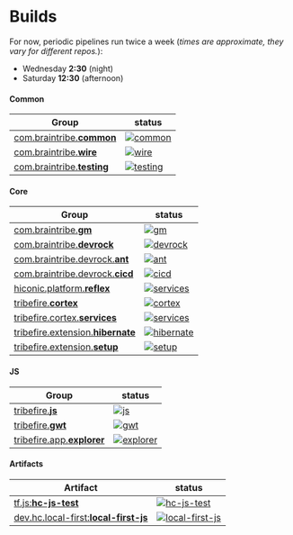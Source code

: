 # Builds

For now, periodic pipelines run twice a week (_times are approximate, they vary for different repos._):
* Wednesday **2:30** (night)
* Saturday **12:30** (afternoon)

#### Common
Group | status
-|-
[com.braintribe.**common**](https://github.com/hiconic-os/com.braintribe.common) | [![common](https://github.com/hiconic-os/com.braintribe.common/actions/workflows/periodic.yaml/badge.svg)](https://github.com/hiconic-os/com.braintribe.common/actions/workflows/periodic.yaml)
[com.braintribe.**wire**](https://github.com/hiconic-os/com.braintribe.wire) | [![wire](https://github.com/hiconic-os/com.braintribe.wire/actions/workflows/periodic.yaml/badge.svg)](https://github.com/hiconic-os/com.braintribe.wire/actions/workflows/periodic.yaml)
[com.braintribe.**testing**](https://github.com/hiconic-os/com.braintribe.testing) | [![testing](https://github.com/hiconic-os/com.braintribe.testing/actions/workflows/periodic.yaml/badge.svg)](https://github.com/hiconic-os/com.braintribe.testing/actions/workflows/periodic.yaml)


#### Core
Group | status
-|-
[com.braintribe.**gm**](https://github.com/hiconic-os/com.braintribe.gm) | [![gm](https://github.com/hiconic-os/com.braintribe.gm/actions/workflows/periodic.yaml/badge.svg)](https://github.com/hiconic-os/com.braintribe.gm/actions/workflows/periodic.yaml)
[com.braintribe.**devrock**](https://github.com/hiconic-os/com.braintribe.devrock) | [![devrock](https://github.com/hiconic-os/com.braintribe.devrock/actions/workflows/periodic.yaml/badge.svg)](https://github.com/hiconic-os/com.braintribe.devrock/actions/workflows/periodic.yaml)
[com.braintribe.devrock.**ant**](https://github.com/hiconic-os/com.braintribe.devrock.ant) | [![ant](https://github.com/hiconic-os/com.braintribe.devrock.ant/actions/workflows/periodic.yaml/badge.svg)](https://github.com/hiconic-os/com.braintribe.devrock.ant/actions/workflows/periodic.yaml)
[com.braintribe.devrock.**cicd**](https://github.com/hiconic-os/com.braintribe.devrock.cicd) | [![cicd](https://github.com/hiconic-os/com.braintribe.devrock.cicd/actions/workflows/periodic.yaml/badge.svg)](https://github.com/hiconic-os/com.braintribe.devrock.cicd/actions/workflows/periodic.yaml)
[hiconic.platform.**reflex**](https://github.com/hiconic-os/hiconic.platform.reflex) | [![services](https://github.com/hiconic-os/hiconic.platform.reflex/actions/workflows/periodic.yaml/badge.svg)](https://github.com/hiconic-os/tribefire.cortex.services/actions/workflows/periodic.yaml)
[tribefire.**cortex**](https://github.com/hiconic-os/tribefire.cortex) | [![cortex](https://github.com/hiconic-os/tribefire.cortex/actions/workflows/periodic.yaml/badge.svg)](https://github.com/hiconic-os/tribefire.cortex/actions/workflows/periodic.yaml)
[tribefire.cortex.**services**](https://github.com/hiconic-os/tribefire.cortex.services) | [![services](https://github.com/hiconic-os/tribefire.cortex.services/actions/workflows/periodic.yaml/badge.svg)](https://github.com/hiconic-os/tribefire.cortex.services/actions/workflows/periodic.yaml)
[tribefire.extension.**hibernate**](https://github.com/hiconic-os/tribefire.extension.hibernate) | [![hibernate](https://github.com/hiconic-os/tribefire.extension.hibernate/actions/workflows/periodic.yaml/badge.svg)](https://github.com/hiconic-os/tribefire.extension.hibernate/actions/workflows/periodic.yaml)
[tribefire.extension.**setup**](https://github.com/hiconic-os/tribefire.extension.setup) | [![setup](https://github.com/hiconic-os/tribefire.extension.setup/actions/workflows/periodic.yaml/badge.svg)](https://github.com/hiconic-os/tribefire.extension.setup/actions/workflows/periodic.yaml)

#### JS
Group | status
-|-
[tribefire.**js**](https://github.com/hiconic-os/tribefire.js) | [![js](https://github.com/hiconic-os/tribefire.js/actions/workflows/periodic.yaml/badge.svg)](https://github.com/hiconic-os/tribefire.js/actions/workflows/periodic.yaml)
[tribefire.**gwt**](https://github.com/hiconic-os/tribefire.gwt) | [![gwt](https://github.com/hiconic-os/tribefire.gwt/actions/workflows/periodic.yaml/badge.svg)](https://github.com/hiconic-os/tribefire.gwt/actions/workflows/periodic.yaml)
[tribefire.app.**explorer**](https://github.com/hiconic-os/tribefire.app.explorer) | [![explorer](https://github.com/hiconic-os/tribefire.app.explorer/actions/workflows/periodic.yaml/badge.svg)](https://github.com/hiconic-os/tribefire.app.explorer/actions/workflows/periodic.yaml)

#### Artifacts

Artifact | status
-|-
[tf.js:**hc-js-test**](https://github.com/hiconic-os/tribefire.js/tree/main/hc-js-test) | [![hc-js-test](https://github.com/hiconic-os/tribefire.js/actions/workflows/periodic-hc-js.yaml/badge.svg)](https://github.com/hiconic-os/tribefire.js/actions/workflows/periodic-hc-js.yaml)
[dev.hc.local-first:**local-first-js**](https://github.com/hiconic-os/dev.hiconic.local-first/tree/main/local-first-js) | [![local-first-js](https://github.com/hiconic-os/dev.hiconic.local-first/actions/workflows/periodic-local-first.yaml/badge.svg)](https://github.com/hiconic-os/dev.hiconic.local-first/actions/workflows/periodic-local-first.yaml)

